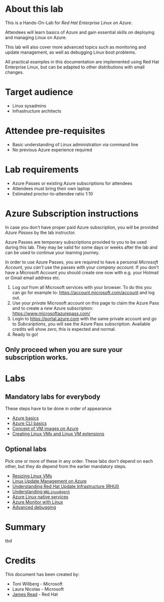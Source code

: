 About this lab
========
This is a Hands-On-Lab for *Red Hat Enterprise Linux on Azure*.

Attendees will learn basics of Azure and gain essential skills on deploying and managing Linux on Azure.

This lab will also cover more advanced topics such as monitoring and update management, as well as debugging Linux boot problems.

All practical examples in this documentation are implemented using Red Hat Enterprise Linux, but can be adapted to other distributions with small changes.

Target audience
===============
* Linux sysadmins
* Infrastructure architects

Attendee pre-requisites
=======================
* Basic understanding of Linux administration via command line
* No previous Azure experience required

Lab requirements
============
* Azure Passes or existing Azure subscriptions for attendees
* Attendees must bring their own laptop
* Estimated proctor-to-attendee ratio 1:10


Azure Subscription instructions
======

In case you don't have proper paid Azure subscription, you will be provided *Azure Passes* by the lab instructor.

Azure Passes are temporary subscriptions provided to you to be used during this lab. They may be valid for some days or weeks after the lab and can be used to continue your learning journey.

In order to use Azure Passes, you are required to have a personal *Microsoft Account*, you *can't* use the passes with your *company account*. If you don't have a Microsoft Account you should create one now with e.g. your Hotmail or Gmail email address etc.

1. Log *out* from all Microsoft services with your browser. To do this you can go for example to: https://account.microsoft.com/account and log out.
2. Use your *private* Microsoft account on this page to claim the Azure Pass and to create a *new* Azure subscription: https://www.microsoftazurepass.com/
3. Login to https://portal.azure.com with the same private account and go to *Subcsriptions*, you will see the Azure Pass subscription. Available credits will show *zero*, this is expected and normal.
4. Ready to go!

Only proceed when you are sure your subscription works.
-------------

Labs
====

Mandatory labs for everybody
--
These steps have to be done in order of appearance


* [Azure basics](azure-basics.md)
* [Azure CLI basics](azure-cli-basics.md)
* [Concept of VM images on Azure](azure-vmimages.md)
* [Creating Linux VMs and Linux VM extensions](linuxvm.md)

Optional labs
----
Pick one or more of these in any order. These labs don't depend on each other, but they do depend from the earlier mandatory steps.

* [Resizing Linux VMs](linuxresize.md)
* [Linux Update Management on Azure](linuxupdate.md)
* [Understanding Red Hat Update Infrastructure (RHUI)](understanding-rhui.md)
* [Understanding `WALinuxAgent`](understanding-wala.md)
* [Azure Linux native services](azure-linux-services.md)
* [Azure Monitor with Linux](azure-monitor.md)
* [Advanced debugging](azure-vm-debugging.md)

Summary
==

tbd


Credits
=======

This document has been created by:

* Toni Willberg - Microsoft
* Laura Nicolas - Microsoft
* [James Read](https://github.com/jamesread/) - Red Hat

